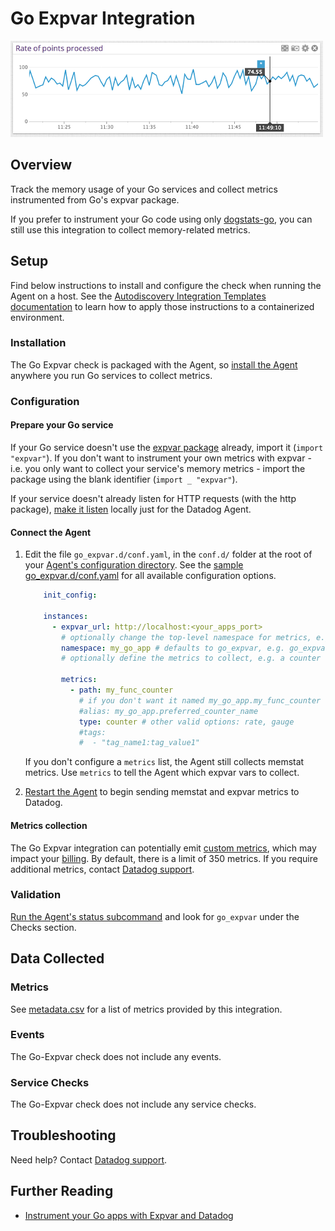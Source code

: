 # Go Expvar Integration

![Go graph][1]

## Overview

Track the memory usage of your Go services and collect metrics instrumented from Go's expvar package.

If you prefer to instrument your Go code using only [dogstats-go][2], you can still use this integration to collect memory-related metrics.

## Setup

Find below instructions to install and configure the check when running the Agent on a host. See the [Autodiscovery Integration Templates documentation][3] to learn how to apply those instructions to a containerized environment.

### Installation

The Go Expvar check is packaged with the Agent, so [install the Agent][4] anywhere you run Go services to collect metrics.

### Configuration
#### Prepare your Go service

If your Go service doesn't use the [expvar package][5] already, import it (`import "expvar"`). If you don't want to instrument your own metrics with expvar - i.e. you only want to collect your service's memory metrics - import the package using the blank identifier (`import _ "expvar"`).

If your service doesn't already listen for HTTP requests (with the http package), [make it listen][6] locally just for the Datadog Agent.

#### Connect the Agent

1. Edit the file `go_expvar.d/conf.yaml`, in the `conf.d/` folder at the root of your [Agent's configuration directory][7]. See the [sample go_expvar.d/conf.yaml][8] for all available configuration options.

    ```yaml
        init_config:

        instances:
          - expvar_url: http://localhost:<your_apps_port>
            # optionally change the top-level namespace for metrics, e.g. my_go_app.memstats.alloc
            namespace: my_go_app # defaults to go_expvar, e.g. go_expvar.memstats.alloc
            # optionally define the metrics to collect, e.g. a counter var your service exposes with expvar.NewInt("my_func_counter")

            metrics:
              - path: my_func_counter
                # if you don't want it named my_go_app.my_func_counter
                #alias: my_go_app.preferred_counter_name
                type: counter # other valid options: rate, gauge
                #tags:
                #  - "tag_name1:tag_value1"
    ```

    If you don't configure a `metrics` list, the Agent still collects memstat metrics. Use `metrics` to tell the Agent which expvar vars to collect.

2. [Restart the Agent][9] to begin sending memstat and expvar metrics to Datadog.

#### Metrics collection
The Go Expvar integration can potentially emit [custom metrics][10], which may impact your [billing][11]. By default, there is a limit of 350 metrics. If you require additional metrics, contact [Datadog support][12].

### Validation

[Run the Agent's status subcommand][13] and look for `go_expvar` under the Checks section.

## Data Collected
### Metrics

See [metadata.csv][14] for a list of metrics provided by this integration.

### Events
The Go-Expvar check does not include any events.

### Service Checks
The Go-Expvar check does not include any service checks.

## Troubleshooting
Need help? Contact [Datadog support][12].

## Further Reading

* [Instrument your Go apps with Expvar and Datadog][15]


[1]: https://raw.githubusercontent.com/DataDog/integrations-core/master/go_expvar/images/go_graph.png
[2]: https://github.com/DataDog/datadog-go
[3]: https://docs.datadoghq.com/agent/autodiscovery/integrations
[4]: https://app.datadoghq.com/account/settings#agent
[5]: https://golang.org/pkg/expvar
[6]: https://golang.org/pkg/net/http/#ListenAndServe
[7]: https://docs.datadoghq.com/agent/guide/agent-configuration-files/?tab=agentv6#agent-configuration-directory
[8]: https://github.com/DataDog/integrations-core/blob/master/go_expvar/datadog_checks/go_expvar/data/conf.yaml.example
[9]: https://docs.datadoghq.com/agent/guide/agent-commands/?tab=agentv6#start-stop-and-restart-the-agent
[10]: https://docs.datadoghq.com/developers/metrics/custom_metrics
[11]: https://docs.datadoghq.com/account_management/billing/custom_metrics
[12]: https://docs.datadoghq.com/help
[13]: https://docs.datadoghq.com/agent/guide/agent-commands/?tab=agentv6#agent-status-and-information
[14]: https://github.com/DataDog/integrations-core/blob/master/go_expvar/metadata.csv
[15]: https://www.datadoghq.com/blog/instrument-go-apps-expvar-datadog
